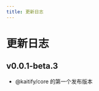 ```yaml
---
title: 更新日志
---
```


# 更新日志

## v0.0.1-beta.3 <Badge type="tip" text='2024.11.28' />

- @kaitify/core 的第一个发布版本

